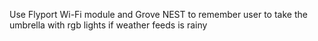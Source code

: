 Use Flyport Wi-Fi module and Grove NEST to remember user to take the umbrella with rgb lights if weather feeds is rainy